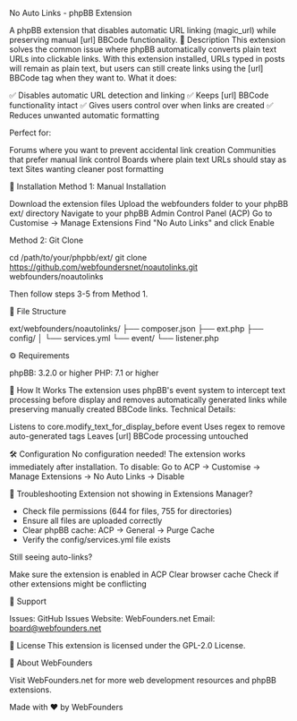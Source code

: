 No Auto Links - phpBB Extension

A phpBB extension that disables automatic URL linking (magic_url) while preserving manual [url] BBCode functionality.
📝 Description
This extension solves the common issue where phpBB automatically converts plain text URLs into clickable links. With this extension installed, URLs typed in posts will remain as plain text, but users can still create links using the [url] BBCode tag when they want to.
What it does:

✅ Disables automatic URL detection and linking
✅ Keeps [url] BBCode functionality intact
✅ Gives users control over when links are created
✅ Reduces unwanted automatic formatting

Perfect for:

Forums where you want to prevent accidental link creation
Communities that prefer manual link control
Boards where plain text URLs should stay as text
Sites wanting cleaner post formatting

🚀 Installation
Method 1: Manual Installation

Download the extension files
Upload the webfounders folder to your phpBB ext/ directory
Navigate to your phpBB Admin Control Panel (ACP)
Go to Customise → Manage Extensions
Find "No Auto Links" and click Enable

Method 2: Git Clone

cd /path/to/your/phpbb/ext/
git clone https://github.com/webfoundersnet/noautolinks.git webfounders/noautolinks

Then follow steps 3-5 from Method 1. 

📁 File Structure

ext/webfounders/noautolinks/
├── composer.json
├── ext.php
├── config/
│   └── services.yml
└── event/
    └── listener.php

⚙️ Requirements

phpBB: 3.2.0 or higher
PHP: 7.1 or higher

🔧 How It Works
The extension uses phpBB's event system to intercept text processing before display and removes automatically generated links while preserving manually created BBCode links.
Technical Details:

Listens to core.modify_text_for_display_before event
Uses regex to remove auto-generated <a class="postlink"> tags
Leaves [url] BBCode processing untouched

🛠️ Configuration
No configuration needed! The extension works immediately after installation.
To disable: Go to ACP → Customise → Manage Extensions → No Auto Links → Disable

🐛 Troubleshooting
Extension not showing in Extensions Manager?

- Check file permissions (644 for files, 755 for directories)
- Ensure all files are uploaded correctly
- Clear phpBB cache: ACP → General → Purge Cache
- Verify the config/services.yml file exists

Still seeing auto-links?

Make sure the extension is enabled in ACP
Clear browser cache
Check if other extensions might be conflicting

🤝 Support

Issues: GitHub Issues
Website: WebFounders.net
Email: board@webfounders.net

📄 License
This extension is licensed under the GPL-2.0 License.

🏢 About WebFounders

Visit WebFounders.net for more web development resources and phpBB extensions.

Made with ❤️ by WebFounders
